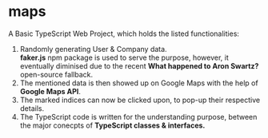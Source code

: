 # maps

A Basic TypeScript Web Project, which holds the listed functionalities:
1. Randomly generating User & Company data. <br>
   <b>faker.js</b> npm package is used to serve the purpose, however, it eventually diminised due to the recent <b>What happened to Aron Swartz?</b> open-source fallback. 
2. The mentioned data is then showed up on Google Maps with the help of <b>Google Maps API</b>.
3. The marked indices can now be clicked upon, to pop-up their respective details.
4. The TypeScript code is written for the understanding purpose, between the major conecpts of <b>TypeScript classes & interfaces.</b>


